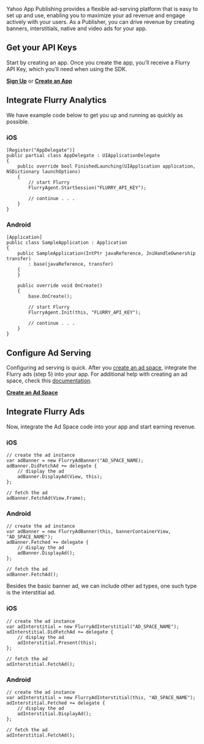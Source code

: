 Yahoo App Publishing provides a flexible ad-serving platform that is easy to set 
up and use, enabling you to maximize your ad revenue and engage actively with 
your users. As a Publisher, you can drive revenue by creating banners, 
interstitials, native and video ads for your app.

## Get your API Keys

Start by creating an app. Once you create the app, you’ll receive a Flurry API 
Key, which you’ll need when using the SDK. 

[**Sign Up**][1] or [**Create an App**][2]

## Integrate Flurry Analytics

We have example code below to get you up and running as quickly as possible.

### iOS 

    [Register("AppDelegate")]
    public partial class AppDelegate : UIApplicationDelegate
    {
        public override bool FinishedLaunching(UIApplication application, NSDictionary launchOptions)
        {
            // start Flurry
            FlurryAgent.StartSession("FLURRY_API_KEY");

            // continue . . .
        }
    }

### Android

    [Application]
    public class SampleApplication : Application
    {
        public SampleApplication(IntPtr javaReference, JniHandleOwnership transfer)
            : base(javaReference, transfer)
        {
        }

        public override void OnCreate()
        {
            base.OnCreate();
            
            // start Flurry
            FlurryAgent.Init(this, "FLURRY_API_KEY");
            
            // continue . . .
        }
    }

## Configure Ad Serving

Configuring ad serving is quick. After you [create an ad space][3], integrate 
the Flurry ads (step 5) into your app. For additional help with creating an ad 
space, check this [documentation][4]. 

[**Create an Ad Space**][3]

## Integrate Flurry Ads

Now, integrate the Ad Space code into your app and start earning revenue. 

### iOS 

    // create the ad instance
    var adBanner = new FlurryAdBanner("AD_SPACE_NAME);
    adBanner.DidFetchAd += delegate {
        // display the ad
        adBanner.DisplayAd(View, this);
    };
    
    // fetch the ad
    adBanner.FetchAd(View.Frame);   

### Android

    // create the ad instance
    var adBanner = new FlurryAdBanner(this, bannerContainerView, "AD_SPACE_NAME");
    adBanner.Fetched += delegate {
        // display the ad
        adBanner.DisplayAd();
    };
    
    // fetch the ad
    adBanner.FetchAd();

Besides the basic banner ad, we can include other ad types, one such type is the 
interstitial ad.

### iOS

    // create the ad instance
    var adInterstitial = new FlurryAdInterstitial("AD_SPACE_NAME");
    adInterstitial.DidFetchAd += delegate {
        // display the ad
        adInterstitial.Present(this);
    };
    
    // fetch the ad
    adInterstitial.FetchAd();
     
### Android

    // create the ad instance
    var adInterstitial = new FlurryAdInterstitial(this, "AD_SPACE_NAME");
    adInterstitial.Fetched += delegate {
        // display the ad
        adInterstitial.DisplayAd();
    };
    
    // fetch the ad
    adInterstitial.FetchAd();
            
[1]: https://dev.flurry.com/secure/signup.do
[2]: https://dev.flurry.com/createProjectSelectPlatform.do
[3]: https://dev.flurry.com/appSpotSignup.do
[4]: https://developer.yahoo.com/flurry/docs/publisher/gettingstarted/basicadspacesetup/
